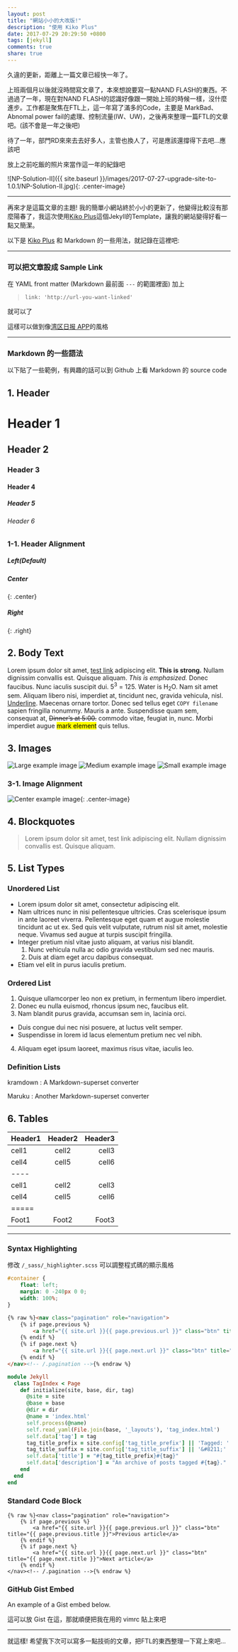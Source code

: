 ```yaml
---
layout: post
title: "網站小小的大改版!"
description: "使用 Kiko Plus"
date: 2017-07-29 20:29:50 +0800
tags: [jekyll]
comments: true
share: true
---
```


久違的更新，距離上一篇文章已經快一年了。

上班兩個月以後就沒時間寫文章了，本來想說要寫一點NAND FLASH的東西。不過過了一年，現在對NAND FLASH的認識好像跟一開始上班的時候一樣，沒什麼進步。工作都是聚焦在FTL上，這一年寫了滿多的Code，主要是 MarkBad、Abnomal power fail的處理、控制流量(IW、UW)，之後再來整理一篇FTL的文章吧。(該不會是一年之後吧)

待了一年，部門RD來來去去好多人，主管也換人了，可是應該還撐得下去吧...應該吧

放上之前吃飯的照片來當作這一年的紀錄吧

![NP-Solution-II]({{ site.baseurl }}/images/2017-07-27-upgrade-site-to-1.0.1/NP-Solution-II.jpg){: .center-image}

---

再來才是這篇文章的主題! 我的簡單小網站終於小小的更新了，他變得比較沒有那麼陽春了，我這次使用[Kiko Plus][Kiko-plus]這個Jekyll的Template，讓我的網站變得好看一點又簡潔。

以下是 [Kiko Plus][Kiko-plus] 和 Markdown 的一些用法，就記錄在這裡吧:

---

### 可以把文章設成 Sample Link
在 YAML front matter (Markdown 最前面 `---` 的範圍裡面) 加上

> `link: 'http://url-you-want-linked'`

就可以了

這樣可以做到像[湾区日报 APP][wanqu]的風格

---

### Markdown 的一些語法
以下貼了一些範例，有興趣的話可以到 Github 上看 Markdown 的 source code

## 1. Header 

# Header 1

## Header 2

### Header 3

#### Header 4

##### Header 5

###### Header 6

### 1-1. Header Alignment 

##### Left(Default)

##### Center
{: .center}

##### Right
{: .right}

## 2. Body Text

Lorem ipsum dolor sit amet, [test link](#) adipiscing elit. **This is strong.** Nullam dignissim convallis est. Quisque aliquam. *This is emphasized.* Donec faucibus. Nunc iaculis suscipit dui. 5<sup>3</sup> = 125. Water is H<sub>2</sub>O. Nam sit amet sem. Aliquam libero nisi, imperdiet at, tincidunt nec, gravida vehicula, nisl. <u>Underline</u>. Maecenas ornare tortor. Donec sed tellus eget `COPY filename` sapien fringilla nonummy. Mauris a ante. Suspendisse quam sem, consequat at, <del>Dinner’s at 5:00.</del> commodo vitae, feugiat in, nunc. Morbi imperdiet augue <mark>mark element</mark> quis tellus.

## 3. Images

![Large example image](http://placehold.it/800x400 "Large example image")
![Medium example image](http://placehold.it/400x200 "Medium example image")
![Small example image](http://placehold.it/200x200 "Small example image")

### 3-1. Image Alignment
![Center example image](http://placehold.it/200x200 "Center"){: .center-image}

## 4. Blockquotes

> Lorem ipsum dolor sit amet, test link adipiscing elit. Nullam dignissim convallis est. Quisque aliquam.

## 5. List Types

### Unordered List

* Lorem ipsum dolor sit amet, consectetur adipiscing elit.
* Nam ultrices nunc in nisi pellentesque ultricies. Cras scelerisque ipsum in ante laoreet viverra. Pellentesque eget quam et augue molestie tincidunt ac ut ex. Sed quis velit vulputate, rutrum nisl sit amet, molestie neque. Vivamus sed augue at turpis suscipit fringilla.
* Integer pretium nisl vitae justo aliquam, at varius nisi blandit.
  1. Nunc vehicula nulla ac odio gravida vestibulum sed nec mauris.
  2. Duis at diam eget arcu dapibus consequat.
* Etiam vel elit in purus iaculis pretium.

### Ordered List

1. Quisque ullamcorper leo non ex pretium, in fermentum libero imperdiet.
2. Donec eu nulla euismod, rhoncus ipsum nec, faucibus elit.
3. Nam blandit purus gravida, accumsan sem in, lacinia orci.
  * Duis congue dui nec nisi posuere, at luctus velit semper.
  * Suspendisse in lorem id lacus elementum pretium nec vel nibh.
4. Aliquam eget ipsum laoreet, maximus risus vitae, iaculis leo.

### Definition Lists

kramdown
: A Markdown-superset converter

Maruku
: Another Markdown-superset converter

## 6. Tables

| Header1 | Header2 | Header3 |
|:--------|:-------:|--------:|
| cell1   | cell2   | cell3   |
| cell4   | cell5   | cell6   |
|----
| cell1   | cell2   | cell3   |
| cell4   | cell5   | cell6   |
|=====
| Foot1   | Foot2   | Foot3

---

### Syntax Highlighting
修改 `/_sass/_highlighter.scss` 可以調整程式碼的顯示風格

```css
#container {
    float: left;
    margin: 0 -240px 0 0;
    width: 100%;
}
```

```html
{% raw %}<nav class="pagination" role="navigation">
    {% if page.previous %}
        <a href="{{ site.url }}{{ page.previous.url }}" class="btn" title="{{ page.previous.title }}">Previous article</a>
    {% endif %}
    {% if page.next %}
        <a href="{{ site.url }}{{ page.next.url }}" class="btn" title="{{ page.next.title }}">Next article</a>
    {% endif %}
</nav><!-- /.pagination -->{% endraw %}
```

```ruby
module Jekyll
  class TagIndex < Page
    def initialize(site, base, dir, tag)
      @site = site
      @base = base
      @dir = dir
      @name = 'index.html'
      self.process(@name)
      self.read_yaml(File.join(base, '_layouts'), 'tag_index.html')
      self.data['tag'] = tag
      tag_title_prefix = site.config['tag_title_prefix'] || 'Tagged: '
      tag_title_suffix = site.config['tag_title_suffix'] || '&#8211;'
      self.data['title'] = "#{tag_title_prefix}#{tag}"
      self.data['description'] = "An archive of posts tagged #{tag}."
    end
  end
end
```


### Standard Code Block

    {% raw %}<nav class="pagination" role="navigation">
        {% if page.previous %}
            <a href="{{ site.url }}{{ page.previous.url }}" class="btn" title="{{ page.previous.title }}">Previous article</a>
        {% endif %}
        {% if page.next %}
            <a href="{{ site.url }}{{ page.next.url }}" class="btn" title="{{ page.next.title }}">Next article</a>
        {% endif %}
    </nav><!-- /.pagination -->{% endraw %}

### GitHub Gist Embed

An example of a Gist embed below.

這可以放 Gist 在這，那就順便把我在用的 vimrc 貼上來吧

<script src="https://gist.github.com/Chienweichih/17f9dfdba73ea7a3ad84b726c2e0460b.js"></script>

---

就這樣! 希望我下次可以寫多一點技術的文章，把FTL的東西整理一下寫上來吧...

[Kiko-plus]: https://aweekj.github.io/Kiko-plus/
[wanqu]: https://wanqu.co/
